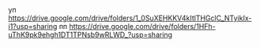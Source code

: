 уп https://drive.google.com/drive/folders/1_0SuXEHKKV4kItlTHGclC_NTyikIx-i1?usp=sharing пп https://drive.google.com/drive/folders/1HFh-uThK9pk9ehgh1DT1TPNsb9wRLWD_?usp=sharing
